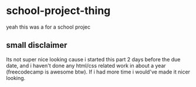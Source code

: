 # school-project-thing
yeah this was a for a school projec


## small disclaimer

Its not super nice looking cause i started this part 2 days before the due date, and i haven't done any html/css related work in about a year (freecodecamp is awesome btw). If i had more time i would've made it nicer looking.